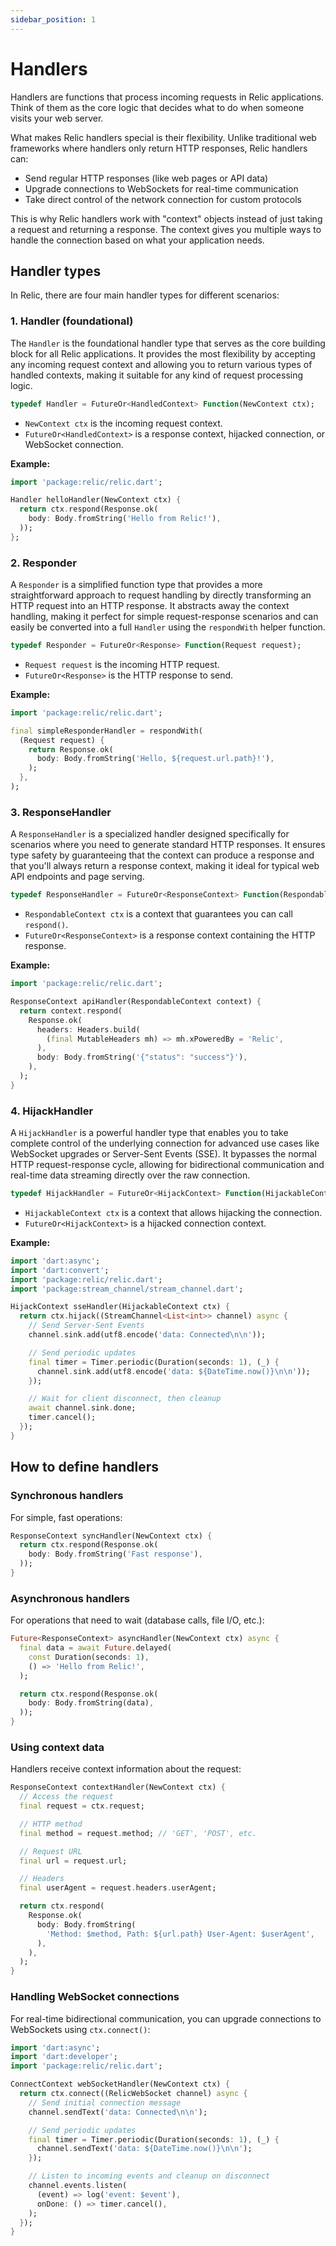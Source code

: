```yaml
---
sidebar_position: 1
---
```


# Handlers

Handlers are functions that process incoming requests in Relic applications. Think of them as the core logic that decides what to do when someone visits your web server.

What makes Relic handlers special is their flexibility. Unlike traditional web frameworks where handlers only return HTTP responses, Relic handlers can:

- Send regular HTTP responses (like web pages or API data)
- Upgrade connections to WebSockets for real-time communication
- Take direct control of the network connection for custom protocols

This is why Relic handlers work with "context" objects instead of just taking a request and returning a response. The context gives you multiple ways to handle the connection based on what your application needs.

## Handler types

In Relic, there are four main handler types for different scenarios:

### 1. Handler (foundational)

The `Handler` is the foundational handler type that serves as the core building block for all Relic applications. It provides the most flexibility by accepting any incoming request context and allowing you to return various types of handled contexts, making it suitable for any kind of request processing logic.

```dart
typedef Handler = FutureOr<HandledContext> Function(NewContext ctx);
```

- `NewContext ctx` is the incoming request context.
- `FutureOr<HandledContext>` is a response context, hijacked connection, or WebSocket connection.

**Example:**

```dart
import 'package:relic/relic.dart';

Handler helloHandler(NewContext ctx) {
  return ctx.respond(Response.ok(
    body: Body.fromString('Hello from Relic!'),
  ));
};
```

### 2. Responder

A `Responder` is a simplified function type that provides a more straightforward approach to request handling by directly transforming an HTTP request into an HTTP response. It abstracts away the context handling, making it perfect for simple request-response scenarios and can easily be converted into a full `Handler` using the `respondWith` helper function.

```dart
typedef Responder = FutureOr<Response> Function(Request request);
```

- `Request request` is the incoming HTTP request.
- `FutureOr<Response>` is the HTTP response to send.

**Example:**

```dart
import 'package:relic/relic.dart';

final simpleResponderHandler = respondWith(
  (Request request) {
    return Response.ok(
      body: Body.fromString('Hello, ${request.url.path}!'),
    );
  },
);
```

### 3. ResponseHandler

A `ResponseHandler` is a specialized handler designed specifically for scenarios where you need to generate standard HTTP responses. It ensures type safety by guaranteeing that the context can produce a response and that you'll always return a response context, making it ideal for typical web API endpoints and page serving.

```dart
typedef ResponseHandler = FutureOr<ResponseContext> Function(RespondableContext ctx);
```

- `RespondableContext ctx` is a context that guarantees you can call `respond()`.
- `FutureOr<ResponseContext>` is a response context containing the HTTP response.

**Example:**

```dart
import 'package:relic/relic.dart';

ResponseContext apiHandler(RespondableContext context) {
  return context.respond(
    Response.ok(
      headers: Headers.build(
        (final MutableHeaders mh) => mh.xPoweredBy = 'Relic',
      ),
      body: Body.fromString('{"status": "success"}'),
    ),
  );
}
```

### 4. HijackHandler

A `HijackHandler` is a powerful handler type that enables you to take complete control of the underlying connection for advanced use cases like WebSocket upgrades or Server-Sent Events (SSE). It bypasses the normal HTTP request-response cycle, allowing for bidirectional communication and real-time data streaming directly over the raw connection.

```dart
typedef HijackHandler = FutureOr<HijackContext> Function(HijackableContext ctx);
```

- `HijackableContext ctx` is a context that allows hijacking the connection.
- `FutureOr<HijackContext>` is a hijacked connection context.

**Example:**

```dart
import 'dart:async';
import 'dart:convert';
import 'package:relic/relic.dart';
import 'package:stream_channel/stream_channel.dart';

HijackContext sseHandler(HijackableContext ctx) {
  return ctx.hijack((StreamChannel<List<int>> channel) async {
    // Send Server-Sent Events
    channel.sink.add(utf8.encode('data: Connected\n\n'));

    // Send periodic updates
    final timer = Timer.periodic(Duration(seconds: 1), (_) {
      channel.sink.add(utf8.encode('data: ${DateTime.now()}\n\n'));
    });

    // Wait for client disconnect, then cleanup
    await channel.sink.done;
    timer.cancel();
  });
}
```

## How to define handlers

### Synchronous handlers

For simple, fast operations:

```dart
ResponseContext syncHandler(NewContext ctx) {
  return ctx.respond(Response.ok(
    body: Body.fromString('Fast response'),
  ));
}
```

### Asynchronous handlers

For operations that need to wait (database calls, file I/O, etc.):

```dart
Future<ResponseContext> asyncHandler(NewContext ctx) async {
  final data = await Future.delayed(
    const Duration(seconds: 1),
    () => 'Hello from Relic!',
  );

  return ctx.respond(Response.ok(
    body: Body.fromString(data),
  ));
}
```

### Using context data

Handlers receive context information about the request:

```dart
ResponseContext contextHandler(NewContext ctx) {
  // Access the request
  final request = ctx.request;

  // HTTP method
  final method = request.method; // 'GET', 'POST', etc.

  // Request URL
  final url = request.url;

  // Headers
  final userAgent = request.headers.userAgent;

  return ctx.respond(
    Response.ok(
      body: Body.fromString(
        'Method: $method, Path: ${url.path} User-Agent: $userAgent',
      ),
    ),
  );
}
```

### Handling WebSocket connections

For real-time bidirectional communication, you can upgrade connections to WebSockets using `ctx.connect()`:

```dart
import 'dart:async';
import 'dart:developer';
import 'package:relic/relic.dart';

ConnectContext webSocketHandler(NewContext ctx) {
  return ctx.connect((RelicWebSocket channel) async {
    // Send initial connection message
    channel.sendText('data: Connected\n\n');

    // Send periodic updates
    final timer = Timer.periodic(Duration(seconds: 1), (_) {
      channel.sendText('data: ${DateTime.now()}\n\n');
    });

    // Listen to incoming events and cleanup on disconnect
    channel.events.listen(
      (event) => log('event: $event'),
      onDone: () => timer.cancel(),
    );
  });
}
```
